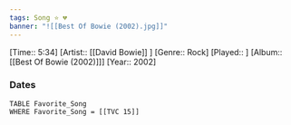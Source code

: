 ```yaml
---
tags: Song ⭐ 💔
banner: "![[Best Of Bowie (2002).jpg]]"
---
```

[Time:: 5:34]
[Artist:: [[David Bowie]] ]
[Genre:: Rock]
[Played:: ]
[Album:: [[Best Of Bowie (2002)]]]
[Year:: 2002]
### Dates
````dataview
TABLE Favorite_Song
WHERE Favorite_Song = [[TVC 15]]
````